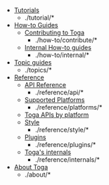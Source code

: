 - [Tutorials](tutorial/index.md)
    - ./tutorial/*
- [How-to Guides](how-to/index.md)
    - [Contributing to Toga](how-to/contribute/index.md)
        - ./how-to/contribute/*
    - [Internal How-to guides](how-to/internal/index.md)
        - ./how-to/internal/*
- [Topic guides](topics/index.md)
    - ./topics/*
- [Reference](reference/index.md)
    - [API Reference](reference/api/index.md)
        - ./reference/api/*
    - [Supported Platforms](reference/platforms/index.md)
        - ./reference/platforms/*
    - [Toga APIs by platform](reference/widgets_by_platform.md)
    - [Style](reference/style/index.md)
        - ./reference/style/*
    - [Plugins](reference/plugins/index.md)
        - ./reference/plugins/*
    - [Toga's internals](reference/internals/index.md)
        - ./reference/internals/*
- [About Toga](about/index.md)
    - ./about/*
